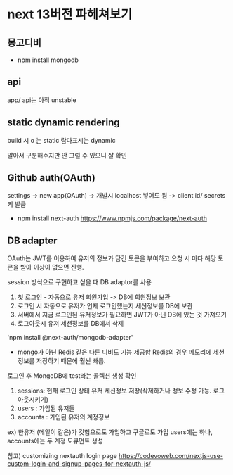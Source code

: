 # next 13버전 파헤쳐보기

## 몽고디비

- npm install mongodb

## api

app/ api는 아직 unstable

## static dynamic rendering

build 시 o 는 static
람다표시는 dynamic

알아서 구분해주지만
안 그럴 수 있으니 잘 확인

## Github auth(OAuth)

settings -> new app(OAuth) -> 개발시 localhost 넣어도 됨
-> client id/ secrets 키 발급

- npm install next-auth
  https://www.npmjs.com/package/next-auth

## DB adapter

OAuth는 JWT를 이용하여 유저의 정보가 담긴 토큰을 부여하고
요청 시 마다 해당 토큰을 받아 이상이 없으면 진행.

session 방식으로 구현하고 싶을 때 DB adaptor를 사용

1. 첫 로그인 - 자동으로 유저 회원가입 -> DB에 회원정보 보관
2. 로그인 시 자동으로 유저가 언제 로그인했는지 세션정보를 DB에 보관
3. 서버에서 지금 로그인된 유저정보가 필요하면 JWT가 아닌 DB에 있는 것 가져오기
4. 로그아웃시 유저 세션정보를 DB에서 삭제

'npm install @next-auth/mongodb-adapter'

- mongo가 아닌 Redis 같은 다른 디비도 기능 제공함
  Redis의 경우 메모리에 세션정보를 저장하기 때문에 훨씬 빠름.

로그인 후 MongoDB에 test라는 콜렉션 생성 확인

1. sessions: 현재 로그인 상태 유저 세션정보 저장(삭제하거나 정보 수정 가능. 로그아웃시키기)
2. users : 가입된 유저들
3. accounts : 가입된 유저의 계정정보

ex) 한유저 (메일이 같은)가 깃헙으로도 가입하고 구글로도 가입
users에는 하나, accounts에는 두 계정 도큐먼트 생성

참고) customizing nextauth login page
https://codevoweb.com/nextjs-use-custom-login-and-signup-pages-for-nextauth-js/
